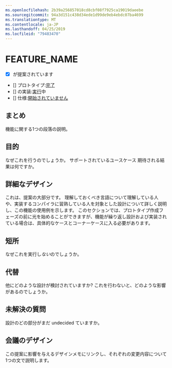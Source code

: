 ```yaml
---
ms.openlocfilehash: 2b39a256857018cd8cbf08f7925ca19019daeebe
ms.sourcegitcommit: 94a3d151c438d34ede1d99de9eb4ebdc07ba4699
ms.translationtype: MT
ms.contentlocale: ja-JP
ms.lasthandoff: 04/25/2019
ms.locfileid: "79483470"
---
```

# <a name="feature_name"></a>FEATURE_NAME

* [x] が提案されています
* [] プロトタイプ:[完了](https://github.com/PROTOTYPE_OWNER/roslyn/BRANCH_NAME)
* [] の実装:[実行](https://github.com/dotnet/roslyn/BRANCH_NAME)中
* [] 仕様:[開始されていません](pr/1)

## <a name="summary"></a>まとめ
[summary]: #summary

機能に関する1つの段落の説明。

## <a name="motivation"></a>目的
[motivation]: #motivation

なぜこれを行うのでしょうか。 サポートされているユースケース 期待される結果は何ですか。

## <a name="detailed-design"></a>詳細なデザイン
[design]: #detailed-design

これは、提案の大部分です。 理解しておくべき言語について理解している人や、実装するコンパイラに習熟している人を対象とした設計について詳しく説明し、この機能の使用例を示します。 このセクションでは、プロトタイプ作成フェーズの前に光を始めることができますが、機能が繰り返し設計および実装されている場合は、具体的なケースとコーナーケースに入る必要があります。

## <a name="drawbacks"></a>短所
[drawbacks]: #drawbacks

なぜこれを実行し*ない*のでしょうか。

## <a name="alternatives"></a>代替
[alternatives]: #alternatives

他にどのような設計が検討されていますか? これを行わないと、どのような影響があるのでしょうか。

## <a name="unresolved-questions"></a>未解決の質問
[unresolved]: #unresolved-questions

設計のどの部分がまだ undecided ていますか。

## <a name="design-meetings"></a>会議のデザイン

この提案に影響を与えるデザインメモにリンクし、それぞれの変更内容について1つの文で説明します。


